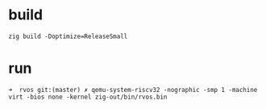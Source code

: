 # build
```shell
zig build -Doptimize=ReleaseSmall
```

# run 
```shell
➜  rvos git:(master) ✗ qemu-system-riscv32 -nographic -smp 1 -machine virt -bios none -kernel zig-out/bin/rvos.bin 
```